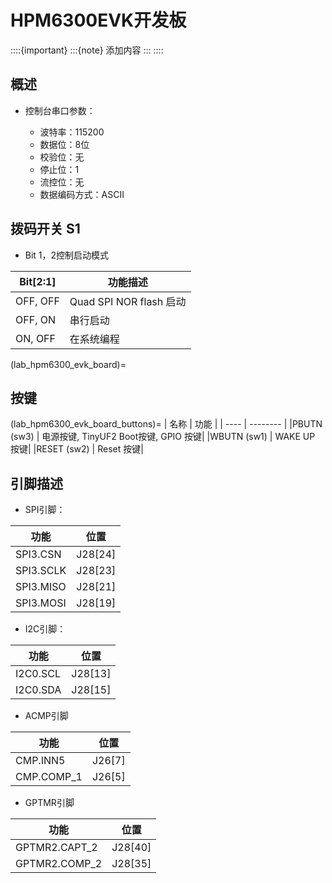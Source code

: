 # HPM6300EVK开发板


::::{important}
:::{note}
添加内容
:::
::::

## 概述


- 控制台串口参数：

    - 波特率：115200
    - 数据位：8位
    - 校验位：无
    - 停止位：1
    - 流控位：无
    - 数据编码方式：ASCII

## 拨码开关 S1

- Bit 1，2控制启动模式

| Bit[2:1] | 功能描述                |
| -------- | ----------------------- |
| OFF, OFF | Quad SPI NOR flash 启动 |
| OFF, ON  | 串行启动                |
| ON, OFF  | 在系统编程              |

(lab_hpm6300_evk_board)=
## 按键

(lab_hpm6300_evk_board_buttons)=
| 名称 | 功能 |
| ---- | -------- |
|PBUTN (sw3) | 电源按键, TinyUF2 Boot按键, GPIO 按键|
|WBUTN (sw1) | WAKE UP 按键|
|RESET (sw2) | Reset 按键|


## 引脚描述

- SPI引脚：

| 功能 | 位置 |
| ---- | -------- |
| SPI3.CSN    | J28[24] |
| SPI3.SCLK   | J28[23] |
| SPI3.MISO   | J28[21] |
| SPI3.MOSI   | J28[19] |

- I2C引脚：

| 功能 | 位置 |
| ---- | -------- |
| I2C0.SCL    | J28[13] |
| I2C0.SDA    | J28[15] |

- ACMP引脚

| 功能 | 位置 |
| ---- | -------- |
| CMP.INN5    | J26[7] |
| CMP.COMP_1  | J26[5] |

- GPTMR引脚

| 功能 | 位置 |
| ---- | -------- |
| GPTMR2.CAPT_2  | J28[40] |
| GPTMR2.COMP_2  | J28[35] |
